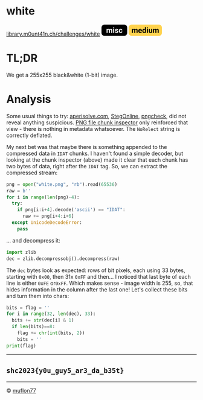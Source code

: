 # white

[library.m0unt41n.ch/challenges/white](https://library.m0unt41n.ch/challenges/white) ![](../../resources/misc.svg) ![](../../resources/medium.svg) 

# TL;DR

We get a 255x255 black&white (1-bit) image.

# Analysis

Some usual things to try:
[aperisolve.com](https://www.aperisolve.com),
[StegOnline](https://georgeom.net/StegOnline/upload),
[pngcheck](http://www.libpng.org/pub/png/apps/pngcheck.html),
did not reveal anything suspicious.
[PNG file chunk inspector](https://www.nayuki.io/page/png-file-chunk-inspector)
only reinforced that view - there is nothing in metadata whatsoever.
The `NoRelect` string is correctly deflated.

My next bet was that maybe there is something appended to the compressed data in
`IDAT` chunks. I haven't found a simple decoder, but looking at the chunk
inspector (above) made it clear that each chunk has two bytes of data, right
after the `IDAT` tag. So, we can extract the compressed stream:

```python
png = open("white.png", "rb").read(65536)
raw = b''
for i in range(len(png)-4):
  try:
    if png[i:i+4].decode('ascii') == "IDAT":
      raw += png[i+4:i+6]
  except UnicodeDecodeError:
    pass
```
... and decompress it:
```python
import zlib
dec = zlib.decompressobj().decompress(raw)
```

The `dec` bytes look as expected: rows of bit pixels, each using 33 bytes,
starting with `0x00`, then 31x `0xFF` and then... I noticed that last byte
of each line is either `0xFE` or`0xFF`. Which makes sense - image width is
255, so, that hides information in the column after the last one! Let's
collect these bits and turn them into chars:

```python
bits = flag = ''
for i in range(32, len(dec), 33):
  bits += str(dec[i] & 1)
  if len(bits)==8:
    flag += chr(int(bits, 2))
    bits = ''
print(flag)
```

---

## `shc2023{y0u_guy5_ar3_da_b35t}`


<hr>

&copy; [muflon77](https://library.m0unt41n.ch/players/805ae1c8-9fe4-5816-b4a4-5057fa6eedb1)
